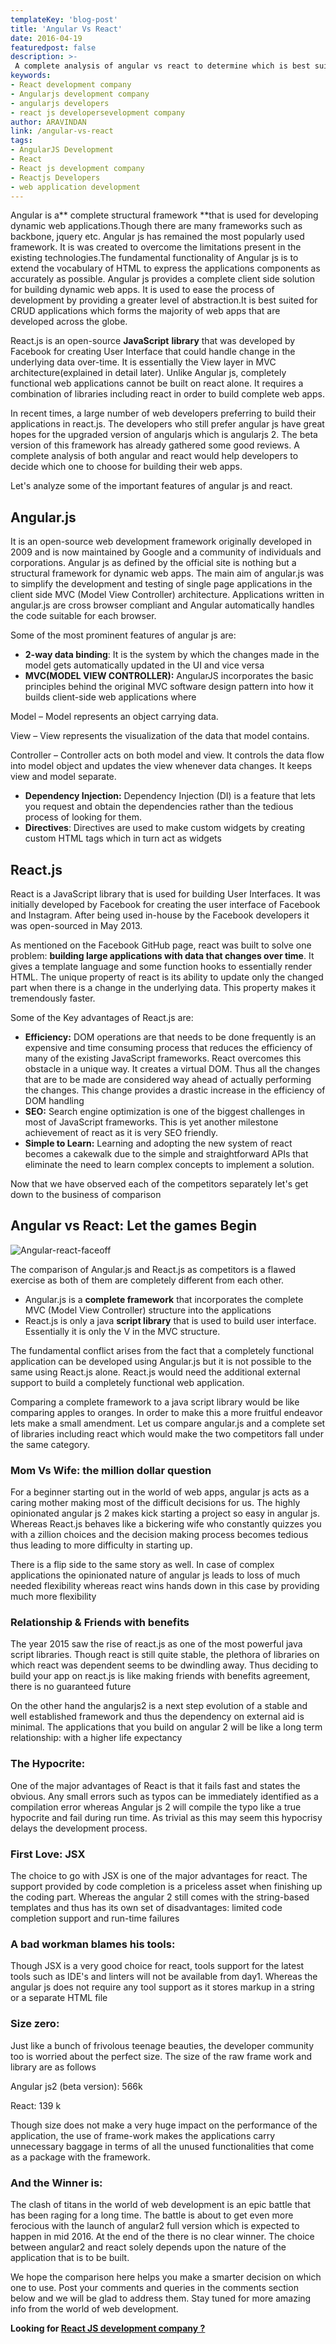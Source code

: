 ```yaml
---
templateKey: 'blog-post'
title: 'Angular Vs React'
date: 2016-04-19
featuredpost: false
description: >-
 A complete analysis of angular vs react to determine which is best suited for the applications that you are building. Contact us to hire react developers.
keywords:
- React development company
- Angularjs development company
- angularjs developers
- react js developersevelopment company
author: ARAVINDAN 
link: /angular-vs-react
tags:
- AngularJS Development
- React
- React js development company
- Reactjs Developers
- web application development
---
```


Angular is a** complete structural framework **that is used for developing dynamic web applications.Though there are many frameworks such as backbone, jquery etc. Angular js has remained the most popularly used framework. It is was created to overcome the limitations present in the existing technologies.The fundamental functionality of Angular js is to extend the vocabulary of HTML to express the applications components as accurately as possible. Angular js provides a complete client side solution for building dynamic web apps. It is used to ease the process of development by providing a greater level of abstraction.It is best suited for CRUD applications which forms the majority of web apps that are developed across the globe.

React.js is an open-source **JavaScript** **library** that was developed by Facebook for creating User Interface that could handle change in the underlying data over-time. It is essentially the View layer in MVC architecture(explained in detail later). Unlike Angular js, completely functional web applications cannot be built on react alone. It requires a combination of libraries including react in order to build complete web apps.

In recent times, a large number of web developers preferring to build their applications in react.js. The developers who still prefer angular js have great hopes for the upgraded version of angularjs which is angularjs 2. The beta version of this framework has already gathered some good reviews. A complete analysis of both angular and react would help developers to decide which one to choose for building their web apps.

Let's analyze some of the important features of angular js and react.

## Angular.js

It is an open-source web development framework originally developed in 2009 and is now maintained by Google and a community of individuals and corporations. Angular js as defined by the official site is nothing but a structural framework for dynamic web apps. The main aim of angular.js was to simplify the development and testing of single page applications in the client side MVC (Model View Controller) architecture. Applications written in angular.js are cross browser compliant and Angular automatically handles the code suitable for each browser.

Some of the most prominent features of angular js are:

* **2-way data binding**: It is the system by which the changes made in the model gets automatically updated in the UI and vice versa
* **MVC(MODEL VIEW CONTROLLER):** AngularJS incorporates the basic principles behind the original MVC software design pattern into how it builds client-side web applications where

Model – Model represents an object carrying data.

View – View represents the visualization of the data that model contains.

Controller – Controller acts on both model and view. It controls the data flow into model object and updates the view whenever data changes. It keeps view and model separate.

* **Dependency Injection:** Dependency Injection (DI) is a feature that lets you request and obtain the dependencies rather than the tedious process of looking for them.
* **Directives**: Directives are used to make custom widgets by creating custom HTML tags which in turn act as widgets

## React.js

React is a JavaScript library that is used for building User Interfaces. It was initially developed by Facebook for creating the user interface of Facebook and Instagram. After being used in-house by the Facebook developers it was open-sourced in May 2013.

As mentioned on the Facebook GitHub page, react was built to solve one problem: **building large applications with data that changes over time**. It gives a template language and some function hooks to essentially render HTML. The unique property of react is its ability to update only the changed part when there is a change in the underlying data. This property makes it tremendously faster.

Some of the Key advantages of React.js are:

* **Efficiency:** DOM operations are that needs to be done frequently is an expensive and time consuming process that reduces the efficiency of many of the existing JavaScript frameworks. React overcomes this obstacle in a unique way. It creates a virtual DOM. Thus all the changes that are to be made are considered way ahead of actually performing the changes. This change provides a drastic increase in the efficiency of DOM handling
* **SEO:** Search engine optimization is one of the biggest challenges in most of JavaScript frameworks. This is yet another milestone achievement of react as it is very SEO friendly.
* **Simple to Learn:** Learning and adopting the new system of react becomes a cakewalk due to the simple and straightforward APIs that eliminate the need to learn complex concepts to implement a solution.

Now that we have observed each of the competitors separately let's get down to the business of comparison

## Angular vs React: Let the games Begin

![Angular-react-faceoff][1]

The comparison of Angular.js and React.js as competitors is a flawed exercise as both of them are completely different from each other.

* Angular.js is a **complete framework** that incorporates the complete MVC (Model View Controller) structure into the applications
* React.js is only a java **script library** that is used to build user interface. Essentially it is only the V in the MVC structure.

The fundamental conflict arises from the fact that a completely functional application can be developed using Angular.js but it is not possible to the same using React.js alone. React.js would need the additional external support to build a completely functional web application.

Comparing a complete framework to a java script library would be like comparing apples to oranges. In order to make this a more fruitful endeavor lets make a small amendment. Let us compare angular.js and a complete set of libraries including react which would make the two competitors fall under the same category.

### Mom Vs Wife: the million dollar question

For a beginner starting out in the world of web apps, angular js acts as a caring mother making most of the difficult decisions for us. The highly opinionated angular js 2 makes kick starting a project so easy in angular js. Whereas React.js behaves like a bickering wife who constantly quizzes you with a zillion choices and the decision making process becomes tedious thus leading to more difficulty in starting up.

There is a flip side to the same story as well. In case of complex applications the opinionated nature of angular js leads to loss of much needed flexibility whereas react wins hands down in this case by providing much more flexibility

### Relationship & Friends with benefits

The year 2015 saw the rise of react.js as one of the most powerful java script libraries. Though react is still quite stable, the plethora of libraries on which react was dependent seems to be dwindling away. Thus deciding to build your app on react.js is like making friends with benefits agreement, there is no guaranteed future

On the other hand the angularjs2 is a next step evolution of a stable and well established framework and thus the dependency on external aid is minimal. The applications that you build on angular 2 will be like a long term relationship: with a higher life expectancy

### The Hypocrite:

One of the major advantages of React is that it fails fast and states the obvious. Any small errors such as typos can be immediately identified as a compilation error whereas Angular js 2 will compile the typo like a true hypocrite and fail during run time. As trivial as this may seem this hypocrisy delays the development process.

### First Love: JSX

The choice to go with JSX is one of the major advantages for react. The support provided by code completion is a priceless asset when finishing up the coding part. Whereas the angular 2 still comes with the string-based templates and thus has its own set of disadvantages: limited code completion support and run-time failures

### A bad workman blames his tools:

Though JSX is a very good choice for react, tools support for the latest tools such as IDE's and linters will not be available from day1. Whereas the angular js does not require any tool support as it stores markup in a string or a separate HTML file

### Size zero:

Just like a bunch of frivolous teenage beauties, the developer community too is worried about the perfect size. The size of the raw frame work and library are as follows

Angular js2 (beta version): 566k

React: 139 k

Though size does not make a very huge impact on the performance of the application, the use of frame-work makes the applications carry unnecessary baggage in terms of all the unused functionalities that come as a package with the framework.

### And the Winner is:

The clash of titans in the world of web development is an epic battle that has been raging for a long time. The battle is about to get even more ferocious with the launch of angular2 full version which is expected to happen in mid 2016. At the end of the there is no clear winner. The choice between angular2 and react solely depends upon the nature of the application that is to be built.

We hope the comparison here helps you make a smarter decision on which one to use. Post your comments and queries in the comments section below and we will be glad to address them. Stay tuned for more amazing info from the world of web development.

 

**Looking for [React JS development company ?][2]**

[1]: ./images/vs.png
[2]: /react-js-development/
